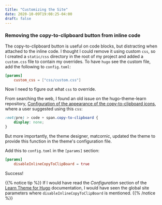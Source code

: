 ```yaml
---
title: "Customizing the Site"
date: 2020-10-09T19:08:25-04:00
draft: false
---
```


### Removing the copy-to-clipboard button from inline code

The copy-to-clipboard button is useful on code blocks, but distracting when attached to the inline code. I thought I could remove it using custom `css`, so I created a `static/css` directory in the root of my project and added a `custom.css` file to contain my overrides. To have `hugo` see the custom file, add the following to `config.toml`:

```toml
[params]
    custom_css = ["css/custom.css"]
```

Now I need to figure out what `css` to override.

From searching the web, I found an old issue on the hugo-theme-learn repository, [Configuration of the appearance of the copy-to-clipboard icons](https://github.com/matcornic/hugo-theme-learn/issues/54), where a user suggested using this `css`: 

```css
:not(pre) > code + span.copy-to-clipboard {
    display: none;
}
```

But more importantly, the theme designer, matcornic, updated the theme to provide this function in the theme's configuration file.

Add this to `config.toml` in the `[params]` section:

```toml
[params]
    disableInlineCopyToClipBoard = true 
```

Success!

{{% notice tip %}}
If I would have read the _Configuration_ section of the [Learn Theme for Hugo](https://learn.netlify.app/en/basics/configuration/) documentation, I would have seen the global site parameters where `disableInlineCopyToClipBoard` is mentioned. 
{{% /notice %}}
